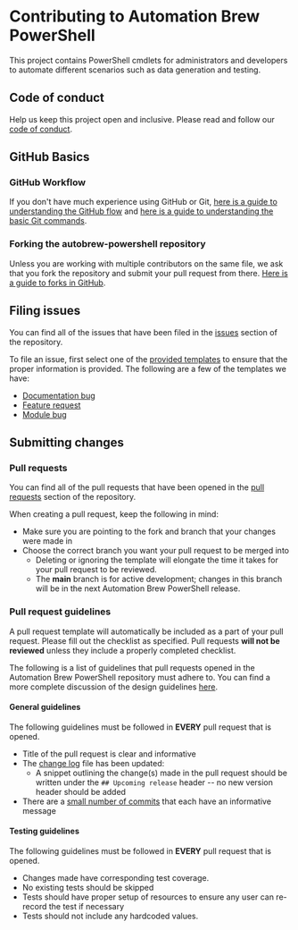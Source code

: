 # Contributing to Automation Brew PowerShell

This project contains PowerShell cmdlets for administrators and developers to automate different scenarios such as data generation and testing.

## Code of conduct

Help us keep this project open and inclusive. Please read and follow our [code of conduct](CODE_OF_CONDUCT.md).

## GitHub Basics

### GitHub Workflow

If you don't have much experience using GitHub or Git, [here is a guide to understanding the GitHub flow](https://guides.github.com/introduction/flow/) and [here is a guide to understanding the basic Git commands](https://education.github.com/git-cheat-sheet-education.pdf).

### Forking the autobrew-powershell repository

Unless you are working with multiple contributors on the same file, we ask that you fork the repository and submit your pull request from there. [Here is a guide to forks in GitHub](https://guides.github.com/activities/forking/).

## Filing issues

You can find all of the issues that have been filed in the [issues](https://github.com/automationbrew/autobrew-powershell/issues) section of the repository.

To file an issue, first select one of the [provided templates](https://github.com/automationbrew/autobrew-powershell/issues/new/choose) to ensure that the proper information is provided. The following are a few of the templates we have:

- [Documentation bug](https://github.com/automationbrew/autobrew-powershell/issues/new?assignees=&labels=needs-triage&template=DOC_BUG.yml&title=%5BDoc%5D%3A+)
- [Feature request](https://github.com/automationbrew/autobrew-powershell/issues/new?assignees=&labels=feature-request%2Cneeds-triage&template=FEATURE_REQUEST.yml&title=%5BFeature%5D%3A+)
- [Module bug](https://github.com/automationbrew/autobrew-powershell/issues/new?assignees=&labels=needs-triage%2Cbug&template=BUG_REPORT.yml)

## Submitting changes

### Pull requests

You can find all of the pull requests that have been opened in the [pull requests](https://github.com/automationbrew/autobrew-powershell/pulls) section of the repository.

When creating a pull request, keep the following in mind:

- Make sure you are pointing to the fork and branch that your changes were made in
- Choose the correct branch you want your pull request to be merged into
  - Deleting or ignoring the template will elongate the time it takes for your pull request to be reviewed.
  - The **main** branch is for active development; changes in this branch will be in the next Automation Brew PowerShell release.

### Pull request guidelines

A pull request template will automatically be included as a part of your pull request. Please fill out the checklist as specified. Pull requests **will not be reviewed** unless they include a properly completed checklist.

The following is a list of guidelines that pull requests opened in the Automation Brew PowerShell repository must adhere to. You can find a more complete discussion of the design guidelines [here](docs/design-guidelines.md).

#### General guidelines

The following guidelines must be followed in **EVERY** pull request that is opened.

- Title of the pull request is clear and informative
- The [change log](CHANGELOG.md) file has been updated:
  - A snippet outlining the change(s) made in the pull request should be written under the `## Upcoming release` header -- no new version header should be added
- There are a [small number of commits](docs/cleaning-commits.md) that each have an informative message

#### Testing guidelines

The following guidelines must be followed in **EVERY** pull request that is opened.

- Changes made have corresponding test coverage.
- No existing tests should be skipped
- Tests should have proper setup of resources to ensure any user can re-record the test if necessary
- Tests should not include any hardcoded values.
